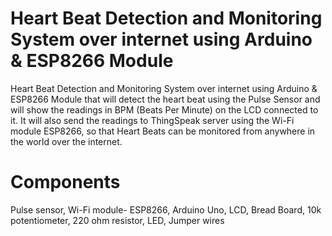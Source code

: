 # Heart Beat Detection and Monitoring System over internet using Arduino & ESP8266 Module

Heart Beat Detection and Monitoring System over internet using Arduino & ESP8266 Module
that will detect the heart beat using the Pulse Sensor and will show the readings in BPM (Beats Per Minute) on the LCD connected to it. It will also send the readings to ThingSpeak server using the Wi-Fi module ESP8266, so that Heart Beats can be monitored from anywhere in the world over the internet.

# Components

Pulse sensor,
Wi-Fi module- ESP8266,
Arduino Uno,
LCD,
Bread Board,
10k potentiometer,
220 ohm resistor,
LED,
Jumper wires
